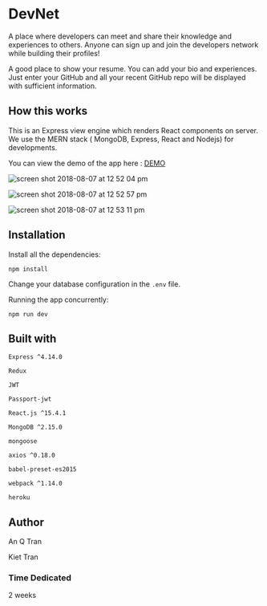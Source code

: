 # DevNet
A place where developers can meet and share their knowledge and experiences to others. Anyone can sign up and join the developers network while building their profiles!

A good place to show your resume. You can add your bio and experiences. Just enter your GitHub and all your recent GitHub repo will be displayed with sufficient information.

## How this works
This is an Express view engine which renders React components on server. We use the MERN stack ( MongoDB, Express, React and Nodejs) for developments.

You can view the demo of the app here : [DEMO](https://frozen-retreat-86296.herokuapp.com/)

![screen shot 2018-08-07 at 12 52 04 pm](https://user-images.githubusercontent.com/34517852/43790796-b3161484-9a41-11e8-8d3f-83abfe1fd826.png)

![screen shot 2018-08-07 at 12 52 57 pm](https://user-images.githubusercontent.com/34517852/43790826-caf90d22-9a41-11e8-9d99-a3f1087c5f9b.png)

![screen shot 2018-08-07 at 12 53 11 pm](https://user-images.githubusercontent.com/34517852/43790831-cd6eceac-9a41-11e8-81cb-a91d344bc8fa.png)

## Installation
Install  all the dependencies:
```
npm install
```
Change your database configuration in the `.env` file.

Running the app concurrently:
```
npm run dev
```
 

## Built with

`Express ^4.14.0`

`Redux`

`JWT`

`Passport-jwt`

`React.js ^15.4.1`

`MongoDB ^2.15.0`

`mongoose`

`axios ^0.18.0`

`babel-preset-es2015`

`webpack ^1.14.0`

`heroku`

## Author

An Q Tran

Kiet Tran

### Time Dedicated 

2 weeks
